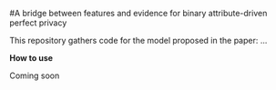 #A bridge between features and evidence for binary attribute-driven perfect privacy

This repository gathers code for the model proposed in the paper: ...

**How to use**

Coming soon
